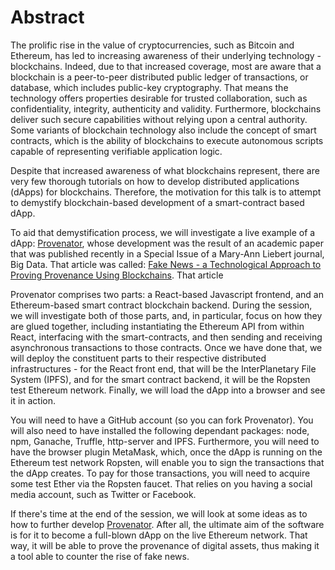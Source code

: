 # Abstract

The prolific rise in the value of cryptocurrencies, such as Bitcoin and Ethereum, has led to increasing awareness of their underlying technology - blockchains. Indeed, due to that increased coverage, most are aware that a blockchain is a peer-to-peer distributed public ledger of transactions, or database, which includes public-key cryptography. That means the technology offers properties desirable for trusted collaboration, such as confidentiality, integrity, authenticity and validity. Furthermore, blockchains deliver such secure capabilities without relying upon a central authority. Some variants of blockchain technology also include the concept of smart contracts, which is the ability of blockchains to execute autonomous scripts capable of representing verifiable application logic.

Despite that increased awareness of what blockchains represent, there are very few thorough tutorials on how to develop distributed applications (dApps) for blockchains. Therefore, the motivation for this talk is to attempt to demystify blockchain-based development of a smart-contract based dApp.

To aid that demystification process, we will investigate a live example of a dApp: [Provenator](https://github.com/glowkeeper/Provenator), whose development was the result of an academic paper that was published recently in a Special Issue of a Mary-Ann Liebert journal, Big Data. That article was called: [Fake News - a Technological Approach to Proving Provenance Using Blockchains](https://doi.org/10.1089/big.2017.0071). That article

Provenator comprises two parts: a React-based Javascript frontend, and an Ethereum-based smart contract blockchain backend. During the session, we will investigate both of those parts, and, in particular, focus on how they are glued together, including instantiating the Ethereum API from within React, interfacing with the smart-contracts, and then sending and receiving asynchronous transactions to those contracts. Once we have done that, we will deploy the constituent parts to their respective distributed infrastructures -  for the React front end, that will be the InterPlanetary File System (IPFS), and for the smart contract backend, it will be the Ropsten test Ethereum network. Finally, we will load the dApp into a browser and see it in action.

You will need to have a GitHub account (so you can fork Provenator). You will also need to have installed the following dependant packages: node, npm, Ganache, Truffle, http-server and IPFS. Furthermore, you will need to have the browser plugin MetaMask, which,  once the dApp is running on the Ethereum test network Ropsten, will enable you to sign the transactions that the dApp creates. To pay for those transactions, you will need to acquire some test Ether via the Ropsten faucet. That relies on you having a social media account, such as Twitter or Facebook.

If there's time at the end of the session, we will look at some ideas as to how to further develop [Provenator](https://github.com/glowkeeper/Provenator). After all, the ultimate aim of the software is for it to become a full-blown dApp on the live Ethereum network. That way, it will be able to prove the provenance of digital assets, thus making it a tool able to counter the rise of fake news.
